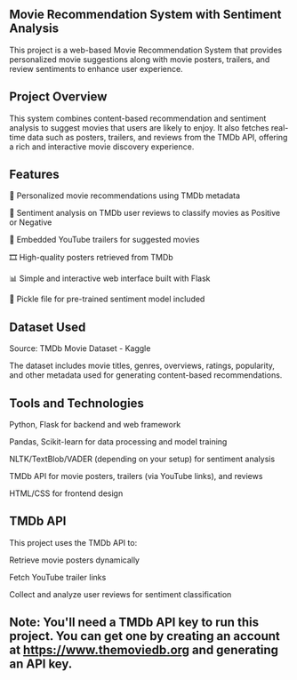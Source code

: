## Movie Recommendation System with Sentiment Analysis
This project is a web-based Movie Recommendation System that provides personalized movie suggestions along with movie posters, trailers, and review sentiments to enhance user experience.

## Project Overview
This system combines content-based recommendation and sentiment analysis to suggest movies that users are likely to enjoy. It also fetches real-time data such as posters, trailers, and reviews from the TMDb API, offering a rich and interactive movie discovery experience.

##  Features
🔎 Personalized movie recommendations using TMDb metadata

🧠 Sentiment analysis on TMDb user reviews to classify movies as Positive or Negative

🎥 Embedded YouTube trailers for suggested movies

🎞️ High-quality posters retrieved from TMDb

📊 Simple and interactive web interface built with Flask

🧰 Pickle file for pre-trained sentiment model included

## Dataset Used
Source: TMDb Movie Dataset - Kaggle

The dataset includes movie titles, genres, overviews, ratings, popularity, and other metadata used for generating content-based recommendations.

## Tools and Technologies
Python, Flask for backend and web framework

Pandas, Scikit-learn for data processing and model training

NLTK/TextBlob/VADER (depending on your setup) for sentiment analysis

TMDb API for movie posters, trailers (via YouTube links), and reviews

HTML/CSS for frontend design

## TMDb API
This project uses the TMDb API to:

Retrieve movie posters dynamically

Fetch YouTube trailer links

Collect and analyze user reviews for sentiment classification

## Note: You'll need a TMDb API key to run this project. You can get one by creating an account at https://www.themoviedb.org and generating an API key.
